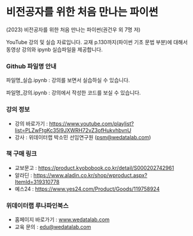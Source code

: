 # 비전공자를 위한 처음 만나는 파이썬

(2023) 비전공자를 위한 처음 만나는 파이썬(권건우 외 7명 저) 

YouTube 강의 및 실습 자료입니다.
교재 p.130까지(파이썬 기초 문법 부분)에 대해서 동영상 강의와 ipynb 실습파일을 제공합니다.


### Github 파일명 안내
파일명_실습.ipynb : 강의를 보면서 실습하실 수 있습니다.

파일명_강의.ipynb : 강의에서 작성한 코드를 보실 수 있습니다.



### 강의 정보

* 강의 바로가기 : https://www.youtube.com/playlist?list=PLZwFtgKc35I9JXWRH72vZ3ofHukvhbvnU
* 강사 : 위데이터랩 박소민 선임연구원 (psm@wedatalab.com)

### 책 구매 링크 

* 교보문고 : https://product.kyobobook.co.kr/detail/S000202742961
* 알라딘 : https://www.aladin.co.kr/shop/wproduct.aspx?ItemId=319310778
* 예스24 : https://www.yes24.com/Product/Goods/119758924

### 위데이터랩 루나파인북스

* 홈페이지 바로가기 : www.wedatalab.com
* 교육 문의 : edu@wedatalab.com
